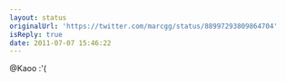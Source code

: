 ```yaml
---
layout: status
originalUrl: 'https://twitter.com/marcgg/status/88997293809864704'
isReply: true
date: 2011-07-07 15:46:22
---
```


@Kaoo :'(
